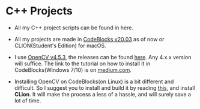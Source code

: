 # C++ Projects

+  All my C++ project scripts can be found in here.

+ All my projects are made in [CodeBlocks v20.03](http://www.codeblocks.org/downloads/26) as of now or CLION(Student's Edition) for macOS.

+ I use [OpenCV v4.5.3](https://github.com/opencv/opencv/releases/tag/4.5.3), the releases can be found [here](https://opencv.org/releases/). Any 4.x.x version will suffice. The link to the tutorial on how to install it in CodeBlocks(Windows 7/10) is on [medium.com](https://medium.com/@sourabhjigjinni/install-opencv-4-0-0-for-c-windows-7-10-code-blocks-tdm-gcc-64-dff65addf162).

+ Installing OpenCV on CodeBlocks(on Linux) is a bit different and difficult. So I suggest you to install and build it by reading [this](https://docs.opencv.org/master/d7/d9f/tutorial_linux_install.html), and install **CLion**. It will make the process a less of a hassle, and will surely save a lot of time.
